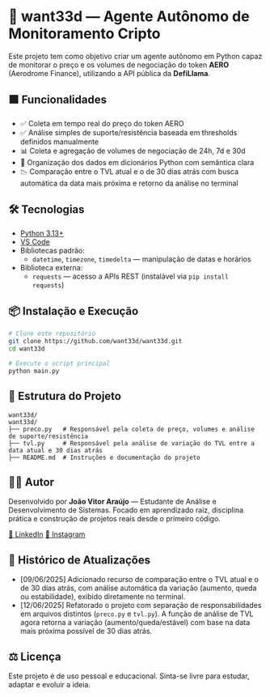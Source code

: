 # 🧠 want33d — Agente Autônomo de Monitoramento Cripto

Este projeto tem como objetivo criar um agente autônomo em Python capaz de monitorar o preço e os volumes de negociação do token **AERO** (Aerodrome Finance), utilizando a API pública da **DefiLlama**.

## 🟩 Funcionalidades

- ✅ Coleta em tempo real do preço do token AERO  
- ✅ Análise simples de suporte/resistência baseada em thresholds definidos manualmente  
- 📊 Coleta e agregação de volumes de negociação de 24h, 7d e 30d  
- 🧠 Organização dos dados em dicionários Python com semântica clara  
- 📉 Comparação entre o TVL atual e o de 30 dias atrás com busca automática da data mais próxima e retorno da análise no terminal

## 🛠️ Tecnologias

- [Python 3.13+](https://www.python.org)
- [VS Code](https://code.visualstudio.com/)
- Bibliotecas padrão:
  - `datetime`, `timezone`, `timedelta` — manipulação de datas e horários
- Biblioteca externa:
  - `requests` — acesso a APIs REST (instalável via `pip install requests`)

## 📦 Instalação e Execução

```bash
# Clone este repositório
git clone https://github.com/want33d/want33d.git
cd want33d

# Execute o script principal
python main.py
```

## 📁 Estrutura do Projeto

```
want33d/
want33d/
├── preco.py   # Responsável pela coleta de preço, volumes e análise de suporte/resistência
├── tvl.py     # Responsável pela análise de variação do TVL entre a data atual e 30 dias atrás
├── README.md  # Instruções e documentação do projeto
```

## 👨‍💻 Autor

Desenvolvido por **João Vitor Araújo** — Estudante de Análise e Desenvolvimento de Sistemas.
Focado em aprendizado raiz, disciplina prática e construção de projetos reais desde o primeiro código.

[🔗 LinkedIn](www.linkedin.com/in/joaoaraujo015/)
[🔗 Instagram](https://www.instagram.com/vt2.1/)

## 📅 Histórico de Atualizações

- [09/06/2025] Adicionado recurso de comparação entre o TVL atual e o de 30 dias atrás, com análise automática da variação (aumento, queda ou estabilidade), exibido diretamente no terminal.
- [12/06/2025] Refatorado o projeto com separação de responsabilidades em arquivos distintos (`preco.py` e `tvl.py`). A função de análise de TVL agora retorna a variação (aumento/queda/estável) com base na data mais próxima possível de 30 dias atrás.

## ⚖️ Licença

Este projeto é de uso pessoal e educacional. Sinta-se livre para estudar, adaptar e evoluir a ideia.